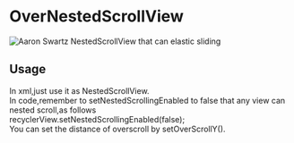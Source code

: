 # OverNestedScrollView
![Aaron Swartz](https://https://raw.githubusercontent.com/Studenthc/OverNestedScrollView/3dfe149e4261dc43ab13b1e990eeb489203c6c45/app/src/main/res/raw/device-2018-10-31-143821.gif)
NestedScrollView that can elastic sliding
## Usage
In xml,just use it as NestedScrollView.  
In code,remember to setNestedScrollingEnabled to false that any view can nested scroll,as follows  
recyclerView.setNestedScrollingEnabled(false);  
You can set the distance of overscroll by setOverScrollY().
